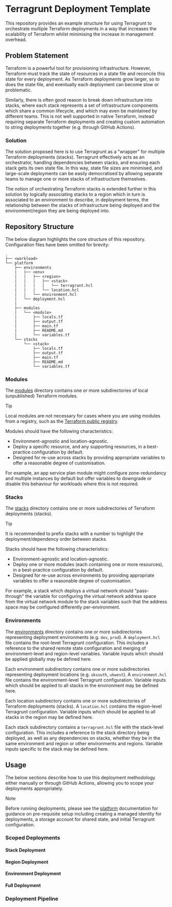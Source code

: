 # Terragrunt Deployment Template

This repository provides an example structure for using Terragrunt to orchestrate multiple Terraform deployments in a way that increases the scalability of Terraform whilst minimising the increase in management overhead.

## Problem Statement

Terraform is a powerful tool for provisioning infrastructure. However, Terraform must track the state of resources in a state file and reconcile this state for every deployment. As Terraform deployments grow larger, so to does the state file, and eventually each deployment can become slow or problematic.

Similarly, there is often good reason to break down infrastructure into stacks, where each stack represents a set of infrastructure components which share a common lifecycle, and which may even be maintained by different teams. This is not well supported in native Terraform, instead requiring separate Terraform deployments and creating custom automation to string deployments together (e.g. through GitHub Actions).

### Solution

The solution proposed here is to use Terragrunt as a "wrapper" for multiple Terraform deployments (stacks). Terragrunt effectively acts as an orchestrator, handling dependencies between stacks, and ensuring each stack gets its own state file. In this way, state file sizes are minimised, and large-scale deployments can be easily democratised by allowing separate teams to manage one or more stacks of infrastructure themselves.

The notion of orchestrating Terraform stacks is extended further in this solution by logically associating stacks to a region which in turn is associated to an environment to describe, in deployment terms, the relationship between the stacks of infrastructure being deployed and the environment/region they are being deployed into.

## Repository Structure

The below diagram highlights the core structure of this repository. Configuration files have been omitted for brevity:

```
.
├── <workload>
└── platform
    ├── environments
    |   ├── <env>
    |   |   ├── <region>
    |   |   |   ├── <stack>
    |   |   |   |   └── terragrunt.hcl
    |   |   |   └── location.hcl
    |   |   └── environment.hcl
    |   └── deployment.hcl
    |
    ├── modules
    |   └── <module>
    |       ├── locals.tf
    |       ├── output.tf
    |       ├── main.tf
    |       ├── README.md
    |       └── variables.tf
    └── stacks
        └── <stack>
            ├── locals.tf
            ├── output.tf
            ├── main.tf
            ├── README.md
            └── variables.tf
```

### Modules

The [modules](/platform/modules/) directory contains one or more subdirectories of local (unpublished) Terraform modules.

> [!Tip]
> Local modules are not necessary for cases where you are using modules from a registry, such as the [Terraform public registry](https://registry.terraform.io/).

Modules should have the following characteristics:

- Environment-agnostic and location-agnostic.
- Deploy a specific resource, and any supporting resources, in a best-practice configuration by default.
- Designed for re-use across stacks by providing appropriate variables to offer a reasonable degree of customisation.

For example, an app service plan module might configure zone-redundancy and multiple instances by default but offer variables to downgrade or disable this behaviour for workloads where this is not required.

### Stacks

The [stacks](/platform/stacks/) directory contains one or more subdirectories of Terraform deployments (stacks).

> [!Tip]
> It is recommended to prefix stacks with a number to highlight the deployment/dependency order between stacks.

Stacks should have the following characteristics:

- Environment-agnostic and location-agnostic.
- Deploy one or more modules (each containing one or more resources), in a best-practice configuration by default.
- Designed for re-use across environments by providing appropriate variables to offer a reasonable degree of customisation.

For example, a stack which deploys a virtual network should "pass-through" the variable for configuring the virtual network address space from the virtual network module to the stack variables such that the address space may be configured differently per-environment.

### Environments

The [environments](/platform/environments/) directory contains one or more subdirectories representing deployment environments (e.g. `dev`, `prod`). A `deployment.hcl` file contains the root-level Terragrunt configuration. This includes a reference to the shared remote state configuration and merging of environment-level and region-level variables. Variable inputs which should be applied globally may be defined here.

Each environment subdirectory contains one or more subdirectories representing deployment locations (e.g. `uksouth`, `ukwest`). A `environment.hcl` file contains the environment-level Terragrunt configuration. Variable inputs which should be applied to all stacks in the environment may be defined here.

Each location subdirectory contains one or more subdirectories of Terraform deployments (stacks). A `location.hcl` contains the region-level Terragrunt configuration. Variable inputs which should be applied to all stacks in the region may be defined here.

Each stack subdirectory contains a `terragrunt.hcl` file with the stack-level configuration. This includes a reference to the stack directory being deployed, as well as any dependencies on stacks, whether they be in the same environment and region or other environments and regions. Variable inputs specific to the stack may be defined here.

## Usage

The below sections describe how to use this deployment methodology either manually or through GitHub Actions, allowing you to scope your deployments appropriately.

> [!Note]
> Before running deployments, please see the [platform](/platform/) documentation for guidance on pre-requisite setup including creating a managed identity for deployments, a storage account for shared state, and initial Terragrunt configuration.

### Scoped Deployments

#### Stack Deployment

#### Region Deployment

#### Environment Deployment

#### Full Deployment

### Deployment Pipeline
